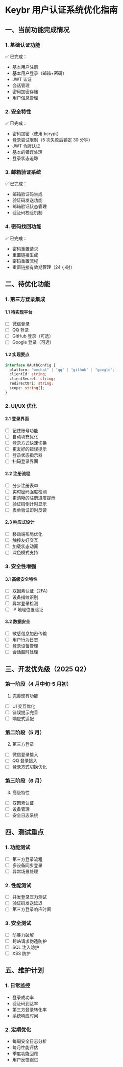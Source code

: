 # Keybr 用户认证系统优化指南

## 一、当前功能完成情况

### 1. 基础认证功能

✅ 已完成：

- 基本用户注册
- 基本用户登录（邮箱+密码）
- JWT 认证
- 会话管理
- 密码加密存储
- 用户信息管理

### 2. 安全特性

✅ 已完成：

- 密码加密（使用 bcrypt）
- 登录尝试限制（5 次失败后锁定 30 分钟）
- JWT 令牌认证
- 基本的错误处理
- 登录状态追踪

### 3. 邮箱验证系统

✅ 已完成：

- 邮箱验证码生成
- 验证码发送功能
- 邮箱验证状态管理
- 验证码校验机制

### 4. 密码找回功能

✅ 已完成：

- 密码重置请求
- 重置链接生成
- 密码重置流程
- 重置链接有效期管理（24 小时）

## 二、待优化功能

### 1. 第三方登录集成

#### 1.1 待实现平台

- [ ] 微信登录
- [ ] QQ 登录
- [ ] GitHub 登录（可选）
- [ ] Google 登录（可选）

#### 1.2 实现要点

```typescript
interface OAuthConfig {
  platform: "wechat" | "qq" | "github" | "google";
  clientId: string;
  clientSecret: string;
  redirectUri: string;
  scope: string[];
}
```

### 2. UI/UX 优化

#### 2.1 登录界面

- [ ] 记住账号功能
- [ ] 自动填充优化
- [ ] 登录方式快速切换
- [ ] 更友好的错误提示
- [ ] 登录状态指示器
- [ ] 扫码登录界面

#### 2.2 注册流程

- [ ] 分步注册表单
- [ ] 实时密码强度检测
- [ ] 更清晰的注册进度提示
- [ ] 验证码倒计时显示
- [ ] 表单验证即时反馈

#### 2.3 响应式设计

- [ ] 移动端布局优化
- [ ] 触控友好交互
- [ ] 加载状态动画
- [ ] 深色模式支持

### 3. 安全性增强

#### 3.1 高级安全特性

- [ ] 双因素认证（2FA）
- [ ] 设备指纹识别
- [ ] 异常登录检测
- [ ] IP 地理位置验证

#### 3.2 数据安全

- [ ] 敏感信息加密传输
- [ ] 用户行为日志
- [ ] 登录设备管理
- [ ] 会话超时处理

## 三、开发优先级（2025 Q2）

### 第一阶段（4 月中旬-5 月初）

1. 完善现有功能

- [ ] UI 交互优化
- [ ] 错误提示完善
- [ ] 响应式适配

### 第二阶段（5 月）

2. 第三方登录

- [ ] 微信登录接入
- [ ] QQ 登录接入
- [ ] 登录方式切换优化

### 第三阶段（6 月）

3. 高级特性

- [ ] 双因素认证
- [ ] 设备管理
- [ ] 安全日志系统

## 四、测试重点

### 1. 功能测试

- [ ] 第三方登录流程
- [ ] 多设备同步登录
- [ ] 异常场景处理

### 2. 性能测试

- [ ] 并发登录压力测试
- [ ] 验证码发送延迟
- [ ] 第三方登录响应时间

### 3. 安全测试

- [ ] 防暴力破解
- [ ] 跨站请求伪造防护
- [ ] SQL 注入防护
- [ ] XSS 防护

## 五、维护计划

### 1. 日常监控

- 登录成功率
- 验证码到达率
- 第三方登录转化率
- 系统响应时间

### 2. 定期优化

- 每周安全日志分析
- 每月性能评估
- 季度功能回顾
- 用户反馈跟进
